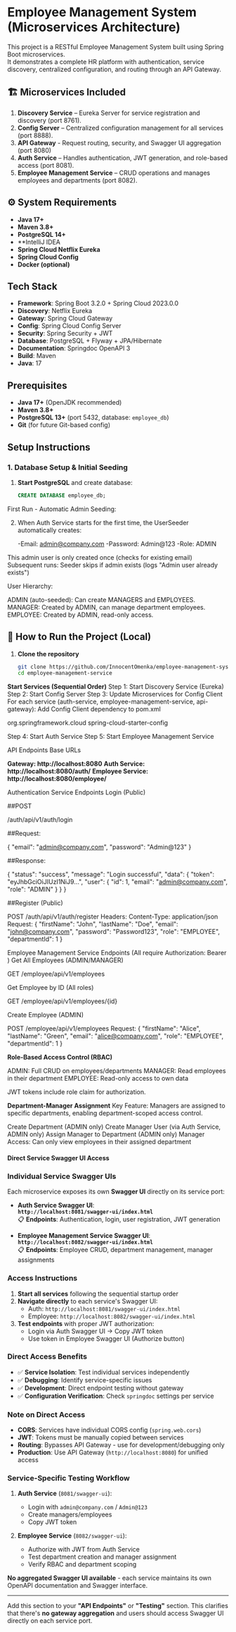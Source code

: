 # Employee Management System (Microservices Architecture)

This project is a RESTful Employee Management System built using Spring Boot microservices.  
It demonstrates a complete HR platform with authentication, service discovery, centralized configuration, and routing through an API Gateway.

## 🏗️ Microservices Included
1. **Discovery Service** – Eureka Server for service registration and discovery (port 8761).
2. **Config Server** – Centralized configuration management for all services (port 8888).
3. **API Gateway** - Request routing, security, and Swagger UI aggregation (port 8080)
4. **Auth Service** – Handles authentication, JWT generation, and role-based access (port 8081).
5. **Employee Management Service** – CRUD operations and manages employees and departments (port 8082).

## ⚙️ System Requirements
- **Java 17+**
- **Maven 3.8+**
- **PostgreSQL 14+**
- **IntelliJ IDEA
- **Spring Cloud Netflix Eureka**
- **Spring Cloud Config**
- **Docker (optional)**

## Tech Stack

- **Framework**: Spring Boot 3.2.0 + Spring Cloud 2023.0.0
- **Discovery**: Netflix Eureka
- **Gateway**: Spring Cloud Gateway
- **Config**: Spring Cloud Config Server
- **Security**: Spring Security + JWT
- **Database**: PostgreSQL + Flyway + JPA/Hibernate
- **Documentation**: Springdoc OpenAPI 3
- **Build**: Maven
- **Java**: 17

## Prerequisites

- **Java 17+** (OpenJDK recommended)
- **Maven 3.8+**
- **PostgreSQL 13+** (port 5432, database: `employee_db`)
- **Git** (for future Git-based config)

## Setup Instructions


### 1. Database Setup & Initial Seeding

1. **Start PostgreSQL** and create database:
   ```sql
   CREATE DATABASE employee_db;
First Run - Automatic Admin Seeding:

2. When Auth Service starts for the first time, the UserSeeder automatically creates:

   -Email: admin@company.com
   -Password: Admin@123
   -Role: ADMIN


This admin user is only created once (checks for existing email)
Subsequent runs: Seeder skips if admin exists (logs "Admin user already exists")


User Hierarchy:

ADMIN (auto-seeded): Can create MANAGERS and EMPLOYEES.
MANAGER: Created by ADMIN, can manage department employees.
EMPLOYEE: Created by ADMIN, read-only access.

## 🚀 How to Run the Project (Local)

1. **Clone the repository**
   ```bash
   git clone https://github.com/InnocentOmenka/employee-management-system-microservices.git
   cd employee-management-service

**Start Services (Sequential Order)**
   Step 1: Start Discovery Service (Eureka)
   Step 2: Start Config Server
   Step 3: Update Microservices for Config Client
        For each service (auth-service, employee-management-service, api-gateway): Add Config Client dependency to pom.xml

<dependency>
<groupId>org.springframework.cloud</groupId>
<artifactId>spring-cloud-starter-config</artifactId>
</dependency>


   Step 4: Start Auth Service
   Step 5: Start Employee Management Service



API Endpoints
Base URLs

**Gateway: http://localhost:8080**
**Auth Service: http://localhost:8080/auth/**
**Employee Service: http://localhost:8080/employee/**

Authentication Service Endpoints
Login (Public)

##POST 

/auth/api/v1/auth/login

##Request:

{
"email": "admin@company.com",
"password": "Admin@123"
}

##Response:

{
"status": "success",
"message": "Login successful",
"data": {
"token": "eyJhbGciOiJIUzI1NiJ9...",
"user": {
"id": 1,
"email": "admin@company.com",
"role": "ADMIN"
}
}
}

##Register (Public)

POST /auth/api/v1/auth/register
Headers: Content-Type: application/json
Request:
{
"firstName": "John",
"lastName": "Doe",
"email": "john@company.com",
"password": "Password123",
"role": "EMPLOYEE",
"departmentId": 1
}


Employee Management Service Endpoints
(All require Authorization: Bearer <token>)
Get All Employees (ADMIN/MANAGER)

GET /employee/api/v1/employees

Get Employee by ID (All roles)

GET /employee/api/v1/employees/{id}

Create Employee (ADMIN)

POST /employee/api/v1/employees
Request:
{
"firstName": "Alice",
"lastName": "Green",
"email": "alice@company.com",
"role": "EMPLOYEE",
"departmentId": 1
}


**Role-Based Access Control (RBAC)**

ADMIN: Full CRUD on employees/departments
MANAGER: Read employees in their department
EMPLOYEE: Read-only access to own data

JWT tokens include role claim for authorization.

**Department-Manager Assignment**
Key Feature: Managers are assigned to specific departments, enabling department-scoped access control.

Create Department (ADMIN only)
Create Manager User (via Auth Service, ADMIN only)
Assign Manager to Department (ADMIN only)
Manager Access: Can only view employees in their assigned department


#### **Direct Service Swagger UI Access**

### **Individual Service Swagger UIs**

Each microservice exposes its own **Swagger UI** directly on its service port:

- **Auth Service Swagger UI**:  
  **`http://localhost:8081/swagger-ui/index.html`**  
  📋 **Endpoints**: Authentication, login, user registration, JWT generation

- **Employee Management Service Swagger UI**:  
  **`http://localhost:8082/swagger-ui/index.html`**  
  📋 **Endpoints**: Employee CRUD, department management, manager assignments

### **Access Instructions**

1. **Start all services** following the sequential startup order
2. **Navigate directly** to each service's Swagger UI:
   - Auth: `http://localhost:8081/swagger-ui/index.html`
   - Employee: `http://localhost:8082/swagger-ui/index.html`
3. **Test endpoints** with proper JWT authorization:
   - Login via Auth Swagger UI → Copy JWT token
   - Use token in Employee Swagger UI (Authorize button)

### **Direct Access Benefits**
- ✅ **Service Isolation**: Test individual services independently
- ✅ **Debugging**: Identify service-specific issues
- ✅ **Development**: Direct endpoint testing without gateway
- ✅ **Configuration Verification**: Check `springdoc` settings per service

### **Note on Direct Access**
- **CORS**: Services have individual CORS config (`spring.web.cors`)
- **JWT**: Tokens must be manually copied between services
- **Routing**: Bypasses API Gateway - use for development/debugging only
- **Production**: Use API Gateway (`http://localhost:8080`) for unified access

### **Service-Specific Testing Workflow**
1. **Auth Service** (`8081/swagger-ui`):
   - Login with `admin@company.com` / `Admin@123`
   - Create managers/employees
   - Copy JWT token
   
2. **Employee Service** (`8082/swagger-ui`):
   - Authorize with JWT from Auth Service
   - Test department creation and manager assignment
   - Verify RBAC and department scoping

**No aggregated Swagger UI available** - each service maintains its own OpenAPI documentation and Swagger interface.

---

Add this section to your **"API Endpoints"** or **"Testing"** section. This clarifies that there's **no gateway aggregation** and users should access Swagger UI directly on each service port.
